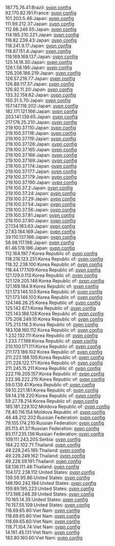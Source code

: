 187.75.76.41:Brazil: [ovpn config](vpn/187_75_76_41.ovpn)  
92.170.82.191:France: [ovpn config](vpn/92_170_82_191.ovpn)  
101.203.5.46:Japan: [ovpn config](vpn/101_203_5_46.ovpn)  
111.99.212.37:Japan: [ovpn config](vpn/111_99_212_37.ovpn)  
112.68.246.55:Japan: [ovpn config](vpn/112_68_246_55.ovpn)  
114.185.210.221:Japan: [ovpn config](vpn/114_185_210_221.ovpn)  
116.82.239.43:Japan: [ovpn config](vpn/116_82_239_43.ovpn)  
118.241.9.17:Japan: [ovpn config](vpn/118_241_9_17.ovpn)  
118.87.151.4:Japan: [ovpn config](vpn/118_87_151_4.ovpn)  
119.169.169.137:Japan: [ovpn config](vpn/119_169_169_137.ovpn)  
125.14.18.30:Japan: [ovpn config](vpn/125_14_18_30.ovpn)  
126.1.58.195:Japan: [ovpn config](vpn/126_1_58_195.ovpn)  
126.206.186.219:Japan: [ovpn config](vpn/126_206_186_219.ovpn)  
126.57.219.77:Japan: [ovpn config](vpn/126_57_219_77.ovpn)  
126.88.117.37:Japan: [ovpn config](vpn/126_88_117_37.ovpn)  
126.92.11.20:Japan: [ovpn config](vpn/126_92_11_20.ovpn)  
133.32.158.62:Japan: [ovpn config](vpn/133_32_158_62.ovpn)  
150.31.5.70:Japan: [ovpn config](vpn/150_31_5_70.ovpn)  
157.147.118.202:Japan: [ovpn config](vpn/157_147_118_202.ovpn)  
182.171.121.166:Japan: [ovpn config](vpn/182_171_121_166.ovpn)  
203.141.139.65:Japan: [ovpn config](vpn/203_141_139_65.ovpn)  
217.178.25.210:Japan: [ovpn config](vpn/217_178_25_210.ovpn)  
219.100.37.110:Japan: [ovpn config](vpn/219_100_37_110.ovpn)  
219.100.37.118:Japan: [ovpn config](vpn/219_100_37_118.ovpn)  
219.100.37.119:Japan: [ovpn config](vpn/219_100_37_119.ovpn)  
219.100.37.126:Japan: [ovpn config](vpn/219_100_37_126.ovpn)  
219.100.37.165:Japan: [ovpn config](vpn/219_100_37_165.ovpn)  
219.100.37.166:Japan: [ovpn config](vpn/219_100_37_166.ovpn)  
219.100.37.169:Japan: [ovpn config](vpn/219_100_37_169.ovpn)  
219.100.37.174:Japan: [ovpn config](vpn/219_100_37_174.ovpn)  
219.100.37.177:Japan: [ovpn config](vpn/219_100_37_177.ovpn)  
219.100.37.179:Japan: [ovpn config](vpn/219_100_37_179.ovpn)  
219.100.37.190:Japan: [ovpn config](vpn/219_100_37_190.ovpn)  
219.100.37.2:Japan: [ovpn config](vpn/219_100_37_2.ovpn)  
219.100.37.24:Japan: [ovpn config](vpn/219_100_37_24.ovpn)  
219.100.37.29:Japan: [ovpn config](vpn/219_100_37_29.ovpn)  
219.100.37.54:Japan: [ovpn config](vpn/219_100_37_54.ovpn)  
219.100.37.56:Japan: [ovpn config](vpn/219_100_37_56.ovpn)  
219.100.37.81:Japan: [ovpn config](vpn/219_100_37_81.ovpn)  
219.100.37.90:Japan: [ovpn config](vpn/219_100_37_90.ovpn)  
27.134.163.63:Japan: [ovpn config](vpn/27_134_163_63.ovpn)  
27.83.184.169:Japan: [ovpn config](vpn/27_83_184_169.ovpn)  
39.110.137.186:Japan: [ovpn config](vpn/39_110_137_186.ovpn)  
58.98.117.198:Japan: [ovpn config](vpn/58_98_117_198.ovpn)  
61.46.178.196:Japan: [ovpn config](vpn/61_46_178_196.ovpn)  
112.164.197.7:Korea Republic of: [ovpn config](vpn/112_164_197_7.ovpn)  
118.216.123.251:Korea Republic of: [ovpn config](vpn/118_216_123_251.ovpn)  
118.32.238.100:Korea Republic of: [ovpn config](vpn/118_32_238_100.ovpn)  
118.44.177.109:Korea Republic of: [ovpn config](vpn/118_44_177_109.ovpn)  
121.129.0.113:Korea Republic of: [ovpn config](vpn/121_129_0_113.ovpn)  
121.129.205.146:Korea Republic of: [ovpn config](vpn/121_129_205_146.ovpn)  
121.169.184.9:Korea Republic of: [ovpn config](vpn/121_169_184_9.ovpn)  
121.173.146.103:Korea Republic of: [ovpn config](vpn/121_173_146_103.ovpn)  
121.173.146.103:Korea Republic of: [ovpn config](vpn/121_173_146_103.ovpn)  
124.146.26.25:Korea Republic of: [ovpn config](vpn/124_146_26_25.ovpn)  
125.142.67.1:Korea Republic of: [ovpn config](vpn/125_142_67_1.ovpn)  
125.143.188.126:Korea Republic of: [ovpn config](vpn/125_143_188_126.ovpn)  
175.208.249.10:Korea Republic of: [ovpn config](vpn/175_208_249_10.ovpn)  
175.213.116.3:Korea Republic of: [ovpn config](vpn/175_213_116_3.ovpn)  
183.108.160.112:Korea Republic of: [ovpn config](vpn/183_108_160_112.ovpn)  
1.232.132.111:Korea Republic of: [ovpn config](vpn/1_232_132_111.ovpn)  
1.233.77.199:Korea Republic of: [ovpn config](vpn/1_233_77_199.ovpn)  
210.100.171.111:Korea Republic of: [ovpn config](vpn/210_100_171_111.ovpn)  
211.173.186.102:Korea Republic of: [ovpn config](vpn/211_173_186_102.ovpn)  
211.223.188.105:Korea Republic of: [ovpn config](vpn/211_223_188_105.ovpn)  
211.226.122.171:Korea Republic of: [ovpn config](vpn/211_226_122_171.ovpn)  
211.245.15.211:Korea Republic of: [ovpn config](vpn/211_245_15_211.ovpn)  
222.116.205.157:Korea Republic of: [ovpn config](vpn/222_116_205_157.ovpn)  
222.98.222.215:Korea Republic of: [ovpn config](vpn/222_98_222_215.ovpn)  
59.0.139.41:Korea Republic of: [ovpn config](vpn/59_0_139_41.ovpn)  
59.10.221.161:Korea Republic of: [ovpn config](vpn/59_10_221_161.ovpn)  
59.14.218.220:Korea Republic of: [ovpn config](vpn/59_14_218_220.ovpn)  
59.27.78.214:Korea Republic of: [ovpn config](vpn/59_27_78_214.ovpn)  
185.181.229.102:Moldova Republic of: [ovpn config](vpn/185_181_229_102.ovpn)  
78.40.116.154:Moldova Republic of: [ovpn config](vpn/78_40_116_154.ovpn)  
46.48.212.202:Russian Federation: [ovpn config](vpn/46_48_212_202.ovpn)  
79.105.174.210:Russian Federation: [ovpn config](vpn/79_105_174_210.ovpn)  
85.113.41.37:Russian Federation: [ovpn config](vpn/85_113_41_37.ovpn)  
85.117.235.136:Russian Federation: [ovpn config](vpn/85_117_235_136.ovpn)  
109.111.243.205:Serbia: [ovpn config](vpn/109_111_243_205.ovpn)  
184.22.102.71:Thailand: [ovpn config](vpn/184_22_102_71.ovpn)  
49.228.245.185:Thailand: [ovpn config](vpn/49_228_245_185.ovpn)  
49.228.249.162:Thailand: [ovpn config](vpn/49_228_249_162.ovpn)  
49.228.59.191:Thailand: [ovpn config](vpn/49_228_59_191.ovpn)  
58.136.111.48:Thailand: [ovpn config](vpn/58_136_111_48.ovpn)  
104.172.238.112:United States: [ovpn config](vpn/104_172_238_112.ovpn)  
139.59.95.86:United States: [ovpn config](vpn/139_59_95_86.ovpn)  
146.190.242.184:United States: [ovpn config](vpn/146_190_242_184.ovpn)  
159.89.195.223:United States: [ovpn config](vpn/159_89_195_223.ovpn)  
173.198.248.39:United States: [ovpn config](vpn/173_198_248_39.ovpn)  
70.165.14.35:United States: [ovpn config](vpn/70_165_14_35.ovpn)  
76.157.55.109:United States: [ovpn config](vpn/76_157_55_109.ovpn)  
118.69.65.60:Viet Nam: [ovpn config](vpn/118_69_65_60.ovpn)  
118.69.65.60:Viet Nam: [ovpn config](vpn/118_69_65_60.ovpn)  
118.69.65.60:Viet Nam: [ovpn config](vpn/118_69_65_60.ovpn)  
118.71.104.74:Viet Nam: [ovpn config](vpn/118_71_104_74.ovpn)  
14.161.45.131:Viet Nam: [ovpn config](vpn/14_161_45_131.ovpn)  
183.80.160.60:Viet Nam: [ovpn config](vpn/183_80_160_60.ovpn)  
